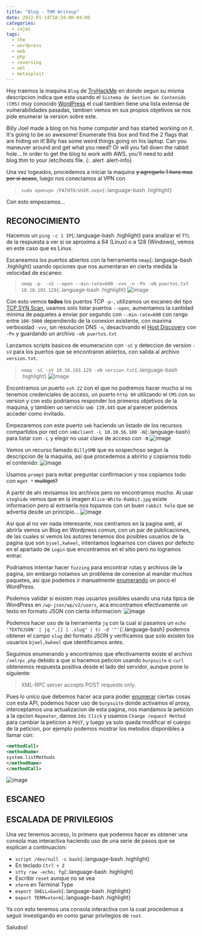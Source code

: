 ```yaml
---
title: "Blog - THM Writeup"
date: 2022-01-14T18:34:00-04:00
categories:
  - cajas
tags:
  - thm
  - wordpress
  - web
  - php
  - reversing
  - xml
  - metasploit
---
```


Hoy traemos la maquina `Blog` de [TryHackMe](https://tryhackme.com/room/blog) en donde segun su misma descripcion indica que esta usando el `Sistema de Gestion de Contenido (CMS)` muy conocido [WordPress](https://www.wordpress.com) el cual tambien tiene una lista extensa de vulnerabilidades pasadas, tambien vemos en sus propios objetivos se nos pide enumerar la version sobre este.

Billy Joel made a blog on his home computer and has started working on it.  It's going to be so awesome!
Enumerate this box and find the 2 flags that are hiding on it!  Billy has some weird things going on his laptop.  Can you maneuver around and get what you need?  Or will you fall down the rabbit hole...
In order to get the blog to work with AWS, you'll need to add blog.thm to your /etc/hosts file.
{: .alert .alert-info}

Una vez logeados, procedemos a iniciar la maquina ~~y agregarle 1 hora mas por si acaso~~, luego nos conectamos al VPN con
> `sudo openvpn /PATHTO/USER.ovpn`{:.language-bash .highlight}

Con esto empezamos...

## RECONOCIMIENTO

Hacemos un `ping -c 1 IP`{:.language-bash .highlight} para analizar el `TTL` de la respuesta a ver si se aproxima a 64 (Linux) o a 128 (Windows), vemos en este caso que es Linux.

Escaneamos los puertos abiertos con la herramienta `nmap`{:.language-bash .highlight} usando opciones que nos aumentaran en cierta medida la velocidad de escaneo:
> `nmap -p- -sS --open --min-rate=600 -vvv -n -Pn -oN puertos.txt 10.10.193.129`{:.language-bash .highlight}
![image](https://user-images.githubusercontent.com/85322110/149607176-3a61b846-19cb-4b52-9bf5-671b9b17b0e2.png)

Con esto vemos **todos** los puertos TCP `-p-`, utilizamos un escaneo del tipo [TCP SYN Scan](https://nmap.org/book/synscan.html), usamos solo listar puertos `--open`, aumentamos la cantidad minima de paquetes a enviar por segundo con `--min-rate=600` con rango entre `100-5000` dependiendo de la conexion existente, con maxima verbosidad `-vvv`, sin resolucion DNS `-n`, desactivando el [Host Discovery](https://nmap.org/book/man-host-discovery.html) con `-Pn` y guardando un archivo `-oN puertos.txt`

Lanzamos scripts basicos de enumeracion con `-sC` y deteccion de version `-sV` para los puertos que se encontraron abiertos, con salida al archivo `version.txt`.
> `nmap -sC -sV 10.10.193.129 -oN version.txt`{:.language-bash .highlight}
![image](https://user-images.githubusercontent.com/85322110/149606626-f6676da6-2236-407a-8bc5-9ace7b3eaf6a.png)


Encontramos un puerto `ssh 22` con el que no podremos hacer mucho si no tenemos credenciales de acceso, un puerto `http 80` utilizando el `CMS` con su version y con esto podriamos responder los primeros objetivos de la maquina, y tambien un servicio `smb 139,445` que al parecer podemos acceder como invitado.

Empezaremos con este puerto `smb` haciendo un listado de los recursos compartidos por red con `smbclient -L 10.10.56.100 -N`{:.language-bash} para listar con `-L` y elegir no usar clave de acceso con `-N`
![image](https://user-images.githubusercontent.com/85322110/149606629-10a31a7f-3cdd-4fba-8547-e8bfedda6bc7.png)

Vemos un recurso llamado `BillySMB` que es sospechoso segun la descripcion de la maquina, asi que procedemos a abrirlo y copiarnos todo el contenido:
![image](https://user-images.githubusercontent.com/85322110/149606632-81d12e14-f355-4760-a59b-49bc02fe10c3.png)

Usamos `prompt` para evitar preguntar confirmacion y nos copiamos todo con `mget *` ~~multiget?~~

A partir de ahi revisamos los archivos pero no encontramos mucho. Al usar `steghide` vemos que en la imagen `Alice-White-Rabbit.jpg` existe informacion pero al extraerla nos topamos con un buen `rabbit hole` que se advertia desde un principio...
![image](https://user-images.githubusercontent.com/85322110/149606634-742294c9-e654-451e-a9da-dcfd2ce9423b.png)

Asi que al no ver nada interesante, nos centramos en la pagina web, al abrirla vemos un Blog en Wordpress comun, con un par de publicaciones, de las cuales si vemos los autores tenemos dos posibles usuarios de la pagina que son `bjoel,kwheel`, intentamos logearnos con claves por defecto en el apartado de `Login` que encontramos en el sitio pero no logramos entrar.

Podriamos intentar hacer `fuzzing` para encontrar rutas y archivos de la pagina, sin embargo notamos un problema de conexion al mandar muchos paquetes, asi que podemos ir manualmente [enumerando](https://book.hacktricks.xyz/pentesting/pentesting-web/wordpress) un poco el WordPress.

Podemos validar si existen mas usuarios posibles usando una ruta tipica de WordPress en `/wp-json/wp/v2/users`, aca encontramos efectivamente un texto en formato JSON con cierta informacion: 
![image](https://user-images.githubusercontent.com/85322110/149642926-7293d7f9-da77-4ffe-b0cf-2cbffc322194.png)

Podemos hacer uso de la herramienta `jq` con la cual si pasamos un `echo 'TEXTOJSON' | jq ".[] | .slug" | tr -d '"'`{:.language-bash} podemos obtener el campo `slug` del formato JSON y verificamos que solo existen los usuarios `bjoel,kwheel` que identificamos antes.  

Seguimos enumerando y encontramos que efectivamente existe el archivo `/xmlrpc.php` debido a que si hacemos peticion usando `burpsuite` o `curl` obtenemos respuesta positiva desde el lado del servidor, aunque pone lo siguiente:

> XML-RPC server accepts POST requests only. 

Pues lo unico que debemos hacer aca para poder [enumerar](https://book.hacktricks.xyz/pentesting/pentesting-web/wordpress#xml-rpc) ciertas cosas con esta API, podemos hacer uso de `burpsuite` donde activamos el proxy, interceptamos una actualizacion de esta pagina, nos mandamos la peticion a la opcion `Repeater`, damos `2do Click` y usamos `Change request Method` para cambiar la peticion a `POST`, y luego ya solo queda modificar el cuerpo de la peticion, por ejemplo podemos mostrar los metodos disponibles a llamar con:
```xml
<methodCall>
<methodName>
system.listMethods
</methodName>
</methodCall>
```
![image](https://user-images.githubusercontent.com/85322110/149643483-90ecadf0-518d-40e9-bb11-93d92cedbda0.png)


 
## ESCANEO


## ESCALADA DE PRIVILEGIOS

Una vez tenemos acceso, lo primero que podemos hacer es obtener una consola mas interactiva haciendo uso de una serie de pasos que se explican a continuacion:

- `script /dev/null -c bash`{:.language-bash .highlight}
- En teclado `Ctrl + Z`
- `stty raw -echo; fg`{:.language-bash .highlight}
- Escribir `reset` aunque no se vea
- `xterm` en Terminal Type
- `export SHELL=bash`{:.language-bash .highlight}
- `export TERM=xterm`{:.language-bash .highlight}

Ya con esto tenemos una consola interactiva con la cual procedemos a seguir investigando en como ganar privilegios de `root`.

Saludos!
